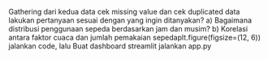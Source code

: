 Gathering dari kedua data
cek missing value dan cek duplicated data
lakukan pertanyaan sesuai dengan yang ingin ditanyakan?
    a) Bagaimana distribusi penggunaan sepeda berdasarkan jam dan musim?
    b) Korelasi antara faktor cuaca dan jumlah pemakaian sepedaplt.figure(figsize=(12, 6))
jalankan code, lalu
Buat dashboard streamlit
jalankan app.py
